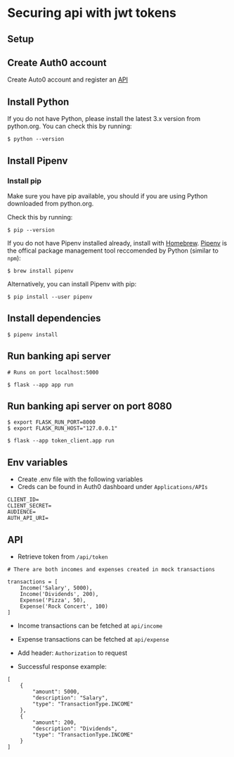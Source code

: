# Securing api with jwt tokens

## Setup 

## Create Auth0 account

Create Auto0 account and register an [API](https://auth0.com/docs/get-started/auth0-overview/set-up-apis)

## Install Python

If you do not have Python, please install the latest 3.x version from python.org. You can check this by running: 

```
$ python --version
```

## Install Pipenv

### Install pip 

Make sure you have pip available, you should if you are using Python downloaded from python.org.

Check this by running:

```
$ pip --version
```

If you do not have Pipenv installed already, install with [Homebrew](https://brew.sh/). [Pipenv](https://packaging.python.org/en/latest/tutorials/managing-dependencies/#managing-dependencies) is the offical package management tool reccomended by Python (similar to `npm`): 

```
$ brew install pipenv
```

Alternatively, you can install Pipenv with pip: 

```
$ pip install --user pipenv
```

## Install dependencies

```
$ pipenv install
```

## Run banking api server

```
# Runs on port localhost:5000

$ flask --app app run
```

## Run banking api server on port 8080

```
$ export FLASK_RUN_PORT=8000
$ export FLASK_RUN_HOST="127.0.0.1"

$ flask --app token_client.app run 
```

## Env variables
- Create .env file with the following variables
- Creds can be found in Auth0 dashboard under `Applications/APIs`

```
CLIENT_ID=
CLIENT_SECRET=
AUDIENCE=
AUTH_API_URI=
```

## API

- Retrieve token from `/api/token` 

```
# There are both incomes and expenses created in mock transactions
```
```
transactions = [
    Income('Salary', 5000),
    Income('Dividends', 200),
    Expense('Pizza', 50),
    Expense('Rock Concert', 100)
]
```

- Income transactions can be fetched at `api/income` 
- Expense transactions can be fetched at `api/expense`
- Add header: `Authorization` to request

- Successful response example: 
```
[
    {
        "amount": 5000,
        "description": "Salary",
        "type": "TransactionType.INCOME"
    },
    {
        "amount": 200,
        "description": "Dividends",
        "type": "TransactionType.INCOME"
    }
]
```
